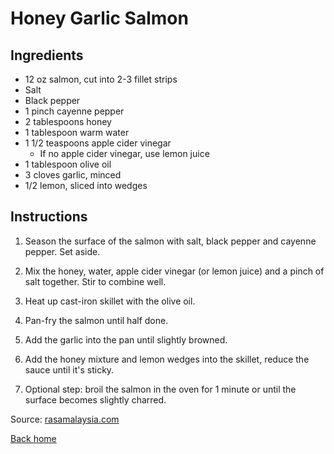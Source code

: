 # Honey Garlic Salmon

## Ingredients

* 12 oz salmon, cut into 2-3 fillet strips
* Salt
* Black pepper
* 1 pinch cayenne pepper
* 2 tablespoons honey
* 1 tablespoon warm water
* 1 1/2 teaspoons apple cider vinegar
  * If no apple cider vinegar, use lemon juice
* 1 tablespoon olive oil
* 3 cloves garlic, minced
* 1/2 lemon, sliced into wedges

## Instructions

1. Season the surface of the salmon with salt, black pepper and cayenne pepper. Set aside.
2. Mix the honey, water, apple cider vinegar (or lemon juice) and a pinch of salt together. Stir to combine well.
3. Heat up cast-iron skillet with the olive oil.
4. Pan-fry the salmon until half done.
5. Add the garlic into the pan until slightly browned.
6. Add the honey mixture and lemon wedges into the skillet, reduce the sauce until it's sticky.

7. Optional step: broil the salmon in the oven for 1 minute or until the surface becomes slightly charred.

Source: [rasamalaysia.com](https://rasamalaysia.com/honey-garlic-salmon/)

[Back home](../../../README.md)